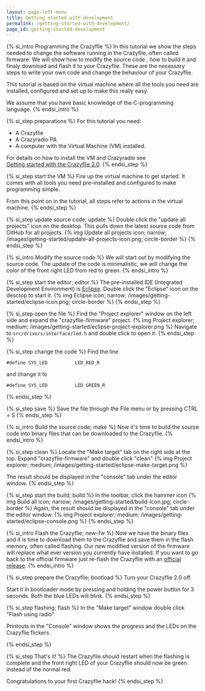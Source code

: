 ```yaml
---
layout: page-left-menu
title: Getting started with development
permalink: /getting-started-with-development/
page_id: getting-started-development
---
```


{% si_intro Programming the Crazyflie %}
In this tutorial we show the steps needed to change the software running in the
Crazyflie, often called firmware. We will show how to modify the source code , 
how to build it and finaly download and flash it to your Crazyflie.
These are the necessary steps to write your own code and change the behaviour
of your Crazyflie.

This tutorial is based on the virtual machine where all the tools you need are 
installed, configured and set up to make this really easy.

We assume that you have basic knowledge of the C-programming language.
{% endsi_intro %}

{% si_step preparations %}
For this tutorial you need:

* A Crazyflie
* A Crazyradio PA
* A computer with the Virtual Machine (VM) installed. 

For details on how to install the VM and Crazyradio see  
[Getting started with the Crazyflie 2.0](/getting-started-with-the-crazyflie-2-0/#inst-comp).
{% endsi_step %}

{% si_step start the VM %}
Fire up the virtual machine to get started. It comes with all
tools you need pre-installed and configured to make programming simple.

From this point on in the tutorial, all steps refer to actions in the 
virtual machine.
{% endsi_step %}

{% si_step update source code; update %}
Double click the "update all projects" icon on the desktop. This pulls down the 
latest source code from GitHub for all projects.
{% img Update all projects icon; narrow; /images/getting-started/update-all-projects-icon.png; circle-border %}
{% endsi_step %}


{% si_intro Modify the source code %}
We will start out by modifying the source code. The update of the code is 
minimalistic, we will change the color of the front right LED from red to green. 
{% endsi_intro %}

{% si_step start the editor; editor %}
The pre-installed IDE (Integrated Development Environment) is [Eclipse](https://eclipse.org/ide/).
Double click the "Eclipse" icon on the desctop to start it.
{% img Eclipse icon; narrow; /images/getting-started/eclipse-icon.png; circle-border %}
{% endsi_step %}

{% si_step open the file %}
Find the "Project explorer" window on the left side and expand the 
"crazyflie-firmware" project.
{% img Project explorer; medium; /images/getting-started/eclipse-project-explorer.png %}
Navigate to `src/drivers/interface/led.h` and double click to open it.
{% endsi_step %}

{% si_step change the code %}
Find the line

```
#define SYS_LED          LED_RED_R
```

and change it to 

```
#define SYS_LED          LED_GREEN_R
```

{% endsi_step %}

{% si_step save %}
Save the file through the File menu or by pressing CTRL + S
{% endsi_step %}


{% si_intro Build the source code; make %}
Now it's time to build the source code into binary files that can be 
downloaded to the Crazyflie.
{% endsi_intro %}

{% si_step clean %}
Locate the "Make target" tab on the right side at the top. Expand "crazyflie-firmware"
and double click "clean"
{% img Project explorer; medium; /images/getting-started/eclipse-make-target.png %}

The result should be displayed in the "console" tab under the editor window.
{% endsi_step %}

{% si_step start the build; build %}
In the toolbar, click the hammer icon
{% img Build all icon; narrow; /images/getting-started/build-icon.jpg; circle-border %}
Again, the result should be displayed in the "console" tab under the editor window.
{% img Project explorer; medium; /images/getting-started/eclipse-console.png %}
{% endsi_step %}

{% si_intro Flash the Crazyflie; new-fw %}
Now we have the binary files and it is time to download them to the Crazyflie
and save them in the flash memory, often called flashing. Our new modified 
version of the firmware will replace what ever version you currently have 
installed. If you want to go back to the official firmware just re-flash the 
Crazyflie with an [official release](https://github.com/bitcraze/crazyflie-firmware/releases).
{% endsi_intro %}

{% si_step prepare the Crazyflie; bootload %}
Turn your Crazyflie 2.0 off.

Start it in bootloader mode by pressing and holding the power button for 3 
seconds. Both the blue LEDs will blink.
{% endsi_step %}

{% si_step flashing; flash %}
In the "Make target" window double click "Flash using radio".

Printouts in the "Console" window shows the progress and the LEDs on the 
Crazyflie flickers.

{% endsi_step %}

{% si_step That's it! %}
The Crazyfile should restart when the flashing is complete and the front right LED 
of your Crazyflie should now be green instead of the normal red. 

Congratulations to your first Crazyflie hack!
{% endsi_step %}
